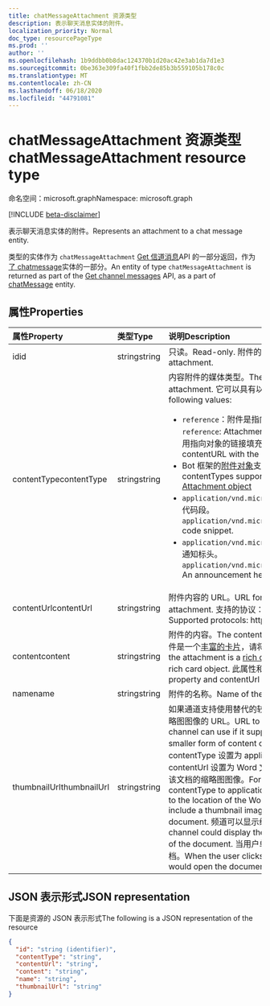 ```yaml
---
title: chatMessageAttachment 资源类型
description: 表示聊天消息实体的附件。
localization_priority: Normal
doc_type: resourcePageType
ms.prod: ''
author: ''
ms.openlocfilehash: 1b9ddbb0b8dac124370b1d20ac42e3ab1da7d1e3
ms.sourcegitcommit: 0be363e309fa40f1fbb2de85b3b559105b178c0c
ms.translationtype: MT
ms.contentlocale: zh-CN
ms.lasthandoff: 06/18/2020
ms.locfileid: "44791081"
---
```

# <a name="chatmessageattachment-resource-type"></a><span data-ttu-id="ecd16-103">chatMessageAttachment 资源类型</span><span class="sxs-lookup"><span data-stu-id="ecd16-103">chatMessageAttachment resource type</span></span>

<span data-ttu-id="ecd16-104">命名空间：microsoft.graph</span><span class="sxs-lookup"><span data-stu-id="ecd16-104">Namespace: microsoft.graph</span></span>

[!INCLUDE [beta-disclaimer](../../includes/beta-disclaimer.md)]

<span data-ttu-id="ecd16-105">表示聊天消息实体的附件。</span><span class="sxs-lookup"><span data-stu-id="ecd16-105">Represents an attachment to a chat message entity.</span></span>

<span data-ttu-id="ecd16-106">类型的实体作为 `chatMessageAttachment` [Get 信道消息](../api/channel-list-messages.md)API 的一部分返回，作为[了 chatmessage](chatmessage.md)实体的一部分。</span><span class="sxs-lookup"><span data-stu-id="ecd16-106">An entity of type `chatMessageAttachment` is returned as part of the [Get channel messages](../api/channel-list-messages.md) API, as a part of [chatMessage](chatmessage.md) entity.</span></span>

## <a name="properties"></a><span data-ttu-id="ecd16-107">属性</span><span class="sxs-lookup"><span data-stu-id="ecd16-107">Properties</span></span>
| <span data-ttu-id="ecd16-108">属性</span><span class="sxs-lookup"><span data-stu-id="ecd16-108">Property</span></span>     | <span data-ttu-id="ecd16-109">类型</span><span class="sxs-lookup"><span data-stu-id="ecd16-109">Type</span></span>   |<span data-ttu-id="ecd16-110">说明</span><span class="sxs-lookup"><span data-stu-id="ecd16-110">Description</span></span>|
|:---------------|:--------|:----------|
|<span data-ttu-id="ecd16-111">id</span><span class="sxs-lookup"><span data-stu-id="ecd16-111">id</span></span>|<span data-ttu-id="ecd16-112">string</span><span class="sxs-lookup"><span data-stu-id="ecd16-112">string</span></span>| <span data-ttu-id="ecd16-113">只读。</span><span class="sxs-lookup"><span data-stu-id="ecd16-113">Read-only.</span></span> <span data-ttu-id="ecd16-114">附件的唯一 id。</span><span class="sxs-lookup"><span data-stu-id="ecd16-114">Unique id of the attachment.</span></span>|
|<span data-ttu-id="ecd16-115">contentType</span><span class="sxs-lookup"><span data-stu-id="ecd16-115">contentType</span></span>| <span data-ttu-id="ecd16-116">string</span><span class="sxs-lookup"><span data-stu-id="ecd16-116">string</span></span> | <span data-ttu-id="ecd16-117">内容附件的媒体类型。</span><span class="sxs-lookup"><span data-stu-id="ecd16-117">The media type of the content attachment.</span></span> <span data-ttu-id="ecd16-118">它可以具有以下值：</span><span class="sxs-lookup"><span data-stu-id="ecd16-118">It can have the following values:</span></span> <br><ul><li><span data-ttu-id="ecd16-119">`reference`：附件是指向其他文件的链接。</span><span class="sxs-lookup"><span data-stu-id="ecd16-119">`reference`: Attachment is a link to another file.</span></span> <span data-ttu-id="ecd16-120">使用指向对象的链接填充 contentURL。</span><span class="sxs-lookup"><span data-stu-id="ecd16-120">Populate the contentURL with the link to the object.</span></span></li><li><span data-ttu-id="ecd16-121">Bot 框架的[附件对象](/azure/bot-service/rest-api/bot-framework-rest-connector-api-reference?view=azure-bot-service-4.0#attachment-object)支持的任何 contentTypes</span><span class="sxs-lookup"><span data-stu-id="ecd16-121">Any contentTypes supported by the Bot Framework's [Attachment object](/azure/bot-service/rest-api/bot-framework-rest-connector-api-reference?view=azure-bot-service-4.0#attachment-object)</span></span></li><li><span data-ttu-id="ecd16-122">`application/vnd.microsoft.card.codesnippet`：代码段。</span><span class="sxs-lookup"><span data-stu-id="ecd16-122">`application/vnd.microsoft.card.codesnippet`: A code snippet.</span></span> </li><li><span data-ttu-id="ecd16-123">`application/vnd.microsoft.card.announcement`：通知标头。</span><span class="sxs-lookup"><span data-stu-id="ecd16-123">`application/vnd.microsoft.card.announcement`: An announcement header.</span></span> </li>|
|<span data-ttu-id="ecd16-124">contentUrl</span><span class="sxs-lookup"><span data-stu-id="ecd16-124">contentUrl</span></span>|<span data-ttu-id="ecd16-125">string</span><span class="sxs-lookup"><span data-stu-id="ecd16-125">string</span></span>|<span data-ttu-id="ecd16-126">附件内容的 URL。</span><span class="sxs-lookup"><span data-stu-id="ecd16-126">URL for the content of the attachment.</span></span> <span data-ttu-id="ecd16-127">支持的协议： http、https、文件和数据。</span><span class="sxs-lookup"><span data-stu-id="ecd16-127">Supported protocols: http, https, file and data.</span></span>|
|<span data-ttu-id="ecd16-128">content</span><span class="sxs-lookup"><span data-stu-id="ecd16-128">content</span></span>|<span data-ttu-id="ecd16-129">string</span><span class="sxs-lookup"><span data-stu-id="ecd16-129">string</span></span>|<span data-ttu-id="ecd16-130">附件的内容。</span><span class="sxs-lookup"><span data-stu-id="ecd16-130">The content of the attachment.</span></span> <span data-ttu-id="ecd16-131">如果附件是一个[丰富的卡片](/microsoftteams/platform/task-modules-and-cards/cards/cards-reference)，请将该属性设置为富卡片对象。</span><span class="sxs-lookup"><span data-stu-id="ecd16-131">If the attachment is a [rich card](/microsoftteams/platform/task-modules-and-cards/cards/cards-reference), set the property to the rich card object.</span></span> <span data-ttu-id="ecd16-132">此属性和 contentUrl 相互排斥。</span><span class="sxs-lookup"><span data-stu-id="ecd16-132">This property and contentUrl are mutually exclusive.</span></span>|
|<span data-ttu-id="ecd16-133">name</span><span class="sxs-lookup"><span data-stu-id="ecd16-133">name</span></span>|<span data-ttu-id="ecd16-134">string</span><span class="sxs-lookup"><span data-stu-id="ecd16-134">string</span></span>|<span data-ttu-id="ecd16-135">附件的名称。</span><span class="sxs-lookup"><span data-stu-id="ecd16-135">Name of the attachment.</span></span>|
|<span data-ttu-id="ecd16-136">thumbnailUrl</span><span class="sxs-lookup"><span data-stu-id="ecd16-136">thumbnailUrl</span></span>| <span data-ttu-id="ecd16-137">string</span><span class="sxs-lookup"><span data-stu-id="ecd16-137">string</span></span> |<span data-ttu-id="ecd16-138">如果通道支持使用替代的较小的内容或 contentUrl 的缩略图图像的 URL。</span><span class="sxs-lookup"><span data-stu-id="ecd16-138">URL to a thumbnail image that the channel can use if it supports using an alternative, smaller form of content or contentUrl.</span></span> <span data-ttu-id="ecd16-139">例如，如果将 contentType 设置为 application/word 并将 contentUrl 设置为 Word 文档的位置，则可以包含表示该文档的缩略图图像。</span><span class="sxs-lookup"><span data-stu-id="ecd16-139">For example, if you set contentType to application/word and set contentUrl to the location of the Word document, you might include a thumbnail image that represents the document.</span></span> <span data-ttu-id="ecd16-140">频道可以显示缩略图图像而不是文档。</span><span class="sxs-lookup"><span data-stu-id="ecd16-140">The channel could display the thumbnail image instead of the document.</span></span> <span data-ttu-id="ecd16-141">当用户单击图像时，通道将打开文档。</span><span class="sxs-lookup"><span data-stu-id="ecd16-141">When the user clicks the image, the channel would open the document.</span></span>|

## <a name="json-representation"></a><span data-ttu-id="ecd16-142">JSON 表示形式</span><span class="sxs-lookup"><span data-stu-id="ecd16-142">JSON representation</span></span>
 <span data-ttu-id="ecd16-143">下面是资源的 JSON 表示形式</span><span class="sxs-lookup"><span data-stu-id="ecd16-143">The following is a JSON representation of the resource</span></span>

<!-- {
  "blockType": "resource",
  "optionalProperties": [
    "thumbnailUrl",
    "content",
    "contentUrl"
  ],
  "keyProperty": "id",
  "@odata.type": "microsoft.graph.chatMessageAttachment"
}-->

```json
{
  "id": "string (identifier)",
  "contentType": "string",
  "contentUrl": "string",
  "content": "string",
  "name": "string",
  "thumbnailUrl": "string"
}

```

<!-- uuid: 8fcb5dbc-d5aa-4681-8e31-b001d5168d79
2015-10-25 14:57:30 UTC -->
<!--
{
  "type": "#page.annotation",
  "description": "chat attachment resource",
  "keywords": "",
  "section": "documentation",
  "tocPath": "",
  "suppressions": []
}
-->
